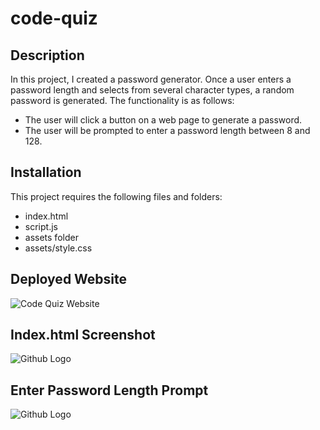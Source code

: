 # code-quiz

## Description

In this project, I created a password generator. Once a user enters a password length and
selects from several character types, a random password is generated. The functionality is as follows:

* The user will click a button on a web page to generate a password.
* The user will be prompted to enter a password length between 8 and 128.

## Installation

This project requires the following files and folders:

* index.html
* script.js
* assets folder
* assets/style.css

## Deployed Website

![Code Quiz Website](https://johannaleal.github.io/code-refactor)

## Index.html Screenshot

![Github Logo](/assets/images/main-page.png)

## Enter Password Length Prompt

![Github Logo](/assets/images/enter-pwd-length.PNG)
